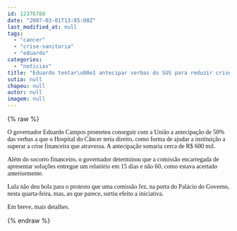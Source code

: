 ```yaml
---
id: 12376788
date: "2007-03-01T13:05:00Z"
last_modified_at: null
tags:
  - "cancer"
  - "crise-sanitaria"
  - "eduardo"
categories:
  - "noticias"
title: "Eduardo tentar\u00e1 antecipar verbas do SUS para reduzir crise do Hospital do C\u00e2ncer"
sutia: null
chapeu: null
autor: null
imagem: null
---
```

{% raw %}
<p><P><FONT face=Verdana>O governador Eduardo Campos prometeu conseguir com a União a antecipação de 50% das verbas a que o Hospital do Câncer teria direito, como forma de ajudar a instituição a superar a crise financeira que atravessa. A antecipação somaria cerca de R$ 600 mil.</FONT></P></p>
<p><P><FONT face=Verdana>Além do socorro financeiro, o governador determinou que a comissão encarregada de apresentar soluções entregue um relatório em 15 dias e não 60, como estava acertado anteriormente.</FONT></P></p>
<p><P><FONT face=Verdana>Lula não deu bola para o protesto que uma comissão fez, na porta do Palácio do Governo, nesta quarta-feira, mas, ao que parece, surtiu efeito a iniciativa.</FONT></P></p>
<p><P><FONT face=Verdana>Em breve, mais detalhes.</FONT></P> </p>
{% endraw %}